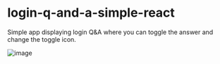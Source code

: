 # login-q-and-a-simple-react
Simple app displaying login Q&amp;A where you can toggle the answer and change the toggle icon.

![image](https://user-images.githubusercontent.com/42185328/114512377-bb0e0e80-9c41-11eb-8d8f-d681be84f566.png)

